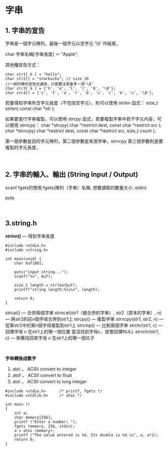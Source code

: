 
# 字串

## 1. 字串的宣告

字串是一個字元陣列，最後一個字元以空字元 '\0' 作結尾，

char 字串名稱[字串長度] ＝ “Apple”;

其他種宣告方式：

```
char str1[ 6 ] = "hello";
char str2[] = "starbucks"; // size 10
//一般的陣列宣告也適用，只是要注意會多一項‘\0’
char str3[ 6 ] = {'h', 'e', 'l', 'l', '0', '\0'};
char str4[] = {'s', 't', 'a', 'r', 'b', 'u', 'c', 'k', 's', '\0'};
```


若要得知字串所含字元長度（不包括空字元），則可以使用 strlen 函式：
size_t strlen( const char *str );


如果要進行字串複製，可以使用 strcpy 函式，若要複製字串中若干字元內容，可以使用 strncpy：
char *strcpy( char *restrict dest, const char *restrict src );
char *strncpy( char *restrict dest, const char *restrict src, size_t count );

第一個參數是目的字元陣列，第二個參數是來源字串，strncpy 第三個參數則是要複製的字元長度，

&emsp;<!--空行-->


## 2. 字串的輸入、輸出 (String Input / Output)
scanf
fgets的使用
fgets(陣列（字串）名稱, 想要讀取的數量大小, stdin)

puts

&emsp;<!--空行-->

## 3.string.h
**strlen()**
 — 得到字串長度
```
#include <stdio.h>
#include <string.h>

int main(void) {
    char buf[80];

    puts("input string...");
    scanf("%s", buf);

    size_t length = strlen(buf);
    printf("string length:%lu\n", length);

    return 0;
}
```

strcat() — 合併兩個字串
strncat(str1（被合併的字串）, str2（原本的字串）, n) — 將str2的前n個字母合併到str1上
strcpy() — 複製字串
strncpy(str1, str2, n) — 從第str2中的第n個字母複製到str1上
strcmp() — 比較兩個字串
strchr(str1, c) — 回傳字母 c 在str1上的哪一個位置  當沒找到字母c，就會回傳NULL
strrchr(str1, c) — 倒著找回來字母 c 在str1上的哪一個位子

&emsp;<!--空行-->

**字串轉換成數字**
1. atoi ， ACSII convert to integer
2. atof ， ACSII convert to float
3. atol ， ACSII convert to long integer
```
#include <stdio.h>      /* printf, fgets */
#include <stdlib.h>     /* atoi */

int main ()
{
    int a;
    char memory[256];
    printf ("Enter a number: ");
    fgets (memory, 256, stdin);
    a = atoi (memory);
    printf ("The value entered is %d. Its double is %d.\n", a, a*2);
    return 0;
}
```
